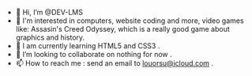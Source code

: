 - 👋 Hi, I’m @DEV-LMS
- 👀 I'm interested in computers, website coding and more, video games like: Assasin's Creed Odyssey, which is a really good game about graphics and history.
- 🌱 I am currently learning HTML5 and CSS3 .
- 💞️ I’m looking to collaborate on nothing for now .
- 📫 How to reach me : send an email to louorsu@icloud.com .

<!---
DEV-LMS/DEV-LMS is a ✨ special ✨ repository because its `README.md` (this file) appears on your GitHub profile.
You can click the Preview link to take a look at your changes.
--->
